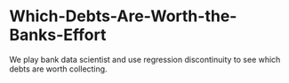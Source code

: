 # Which-Debts-Are-Worth-the-Banks-Effort
We play bank data scientist and use regression discontinuity to see which debts are worth collecting.
